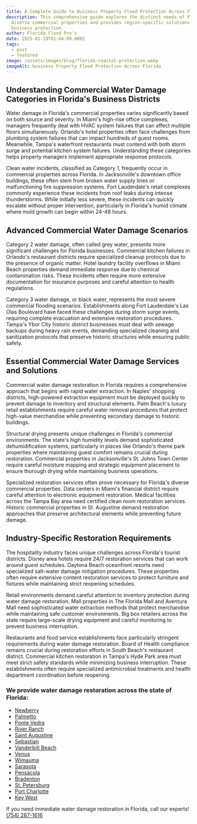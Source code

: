 ```yaml
---
title: A Complete Guide to Business Property Flood Protection Across Florida
description: This comprehensive guide explores the distinct needs of Florida's
  diverse commercial properties and provides region-specific solutions for
  business protection.
author: Florida Flood Pro's
date: 2025-01-19T01:04:00.000Z
tags:
  - post
  - featured
image: /assets/images/blog/florida-coastal-protection.webp
imageAlt: business Property Flood Protection Across Florida
---
```

## Understanding Commercial Water Damage Categories in Florida's Business Districts

Water damage in Florida's commercial properties varies significantly based on both source and severity. In Miami's high-rise office complexes, managers frequently deal with HVAC system failures that can affect multiple floors simultaneously. Orlando's hotel properties often face challenges from plumbing system failures that can impact hundreds of guest rooms. Meanwhile, Tampa's waterfront restaurants must contend with both storm surge and potential kitchen system failures. Understanding these categories helps property managers implement appropriate response protocols.

Clean water incidents, classified as Category 1, frequently occur in commercial properties across Florida. In Jacksonville's downtown office buildings, these often stem from broken water supply lines or malfunctioning fire suppression systems. Fort Lauderdale's retail complexes commonly experience these incidents from roof leaks during intense thunderstorms. While initially less severe, these incidents can quickly escalate without proper intervention, particularly in Florida's humid climate where mold growth can begin within 24-48 hours.

## Advanced Commercial Water Damage Scenarios

Category 2 water damage, often called grey water, presents more significant challenges for Florida businesses. Commercial kitchen failures in Orlando's restaurant districts require specialized cleanup protocols due to the presence of organic matter. Hotel laundry facility overflows in Miami Beach properties demand immediate response due to chemical contamination risks. These incidents often require more extensive documentation for insurance purposes and careful attention to health regulations.

Category 3 water damage, or black water, represents the most severe commercial flooding scenarios. Establishments along Fort Lauderdale's Las Olas Boulevard have faced these challenges during storm surge events, requiring complete evacuation and extensive restoration procedures. Tampa's Ybor City historic district businesses must deal with sewage backups during heavy rain events, demanding specialized cleaning and sanitization protocols that preserve historic structures while ensuring public safety.

## Essential Commercial Water Damage Services and Solutions

Commercial water damage restoration in Florida requires a comprehensive approach that begins with rapid water extraction. In Naples' shopping districts, high-powered extraction equipment must be deployed quickly to prevent damage to inventory and structural elements. Palm Beach's luxury retail establishments require careful water removal procedures that protect high-value merchandise while preventing secondary damage to historic buildings.

Structural drying presents unique challenges in Florida's commercial environments. The state's high humidity levels demand sophisticated dehumidification systems, particularly in places like Orlando's theme park properties where maintaining guest comfort remains crucial during restoration. Commercial properties in Jacksonville's St. Johns Town Center require careful moisture mapping and strategic equipment placement to ensure thorough drying while maintaining business operations.

Specialized restoration services often prove necessary for Florida's diverse commercial properties. Data centers in Miami's financial district require careful attention to electronic equipment restoration. Medical facilities across the Tampa Bay area need certified clean room restoration services. Historic commercial properties in St. Augustine demand restoration approaches that preserve architectural elements while preventing future damage.

## Industry-Specific Restoration Requirements

The hospitality industry faces unique challenges across Florida's tourist districts. Disney area hotels require 24/7 restoration services that can work around guest schedules. Daytona Beach oceanfront resorts need specialized salt-water damage mitigation procedures. These properties often require extensive content restoration services to protect furniture and fixtures while maintaining strict reopening schedules.

Retail environments demand careful attention to inventory protection during water damage restoration. Mall properties in The Florida Mall and Aventura Mall need sophisticated water extraction methods that protect merchandise while maintaining safe customer environments. Big box retailers across the state require large-scale drying equipment and careful monitoring to prevent business interruption.

Restaurants and food service establishments face particularly stringent requirements during water damage restoration. Board of Health compliance remains crucial during restoration efforts in South Beach's restaurant district. Commercial kitchen restoration in Tampa's Hyde Park area must meet strict safety standards while minimizing business interruption. These establishments often require specialized antimicrobial treatments and health department coordination before reopening.

### We provide water damage restoration across the state of Florida:

* [Newberry](/newberry)
* [Palmetto](/palmetto)
* [Ponte Vedra](/ponte-vedra)
* [River Ranch](/river-ranch)
* [Saint Augustine](/saint-augustine)
* [Sebastian](/sebastian)
* [Vanderbilt Beach](/vanderbilt-beach)
* [Venus](/venus)
* [Wimauma](/wimauma)
* [Sarasota](/sarasota)
* [Pensacola](/pensacola)
* [Bradenton](/bradenton)
* [St. Petersburg](/st.-petersburg)
* [Port Charlotte](/port-charlotte)
* [Key West](/key-west-fl)

If you need immediate water damage restoration in Florida, call our experts!
[(754) 287-1616](<>)
